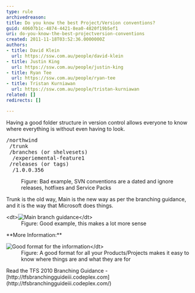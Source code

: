 ```yaml
---
type: rule
archivedreason: 
title: Do you know the best Project/Version conventions?
guid: 40607b1c-4874-4421-8ea0-4820f19b5ef1
uri: do-you-know-the-best-projectversion-conventions
created: 2011-11-18T03:52:36.0000000Z
authors:
- title: David Klein
  url: https://ssw.com.au/people/david-klein
- title: Justin King
  url: https://ssw.com.au/people/justin-king
- title: Ryan Tee
  url: https://ssw.com.au/people/ryan-tee
- title: Tristan Kurniawan
  url: https://ssw.com.au/people/tristan-kurniawan
related: []
redirects: []

---
```


Having a good folder structure in version control allows everyone to know where everything is without even having to look.

<!--endintro-->
<dl><pre>/northwind
 /trunk
 /branches (or shelvesets)
  /experiemental-feature1
 /releases (or tags)
  /1.0.0.356</pre>
<dd>Figure: Bad example, SVN conventions are a dated and ignore releases, hotfixes and Service Packs </dd></dl>
Trunk is the old way, Main is the new way as per the branching guidance, and it is the way that Microsoft does things.
<dl>&lt;dt&gt;<img alt="Main branch guidance " src="BranchGuidance.jpg">&lt;/dt&gt;
<dd>Figure: Good example, this makes a lot more sense </dd></dl>**More Information:** <dl><dt class="ssw-rteStyle-ImageArea"><img alt="Good format for the information" src="GoodFormatForInfo.jpg">&lt;/dt&gt;
<dd>Figure: A good format for all your Products/Projects makes it easy to know where things are and what they are for </dd></dl>
Read the TFS 2010 Branching Guidance - [http://tfsbranchingguideiii.codeplex.com](http://tfsbranchingguideiii.codeplex.com/)
